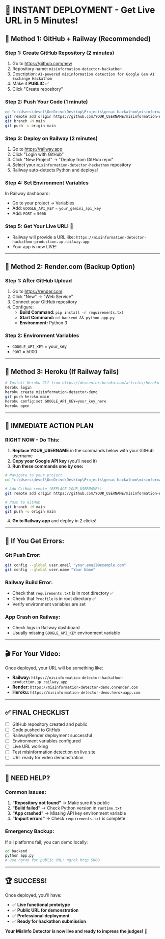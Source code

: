 # 🚀 **INSTANT DEPLOYMENT** - Get Live URL in 5 Minutes!

## 🎯 **Method 1: GitHub + Railway (Recommended)**

### **Step 1: Create GitHub Repository (2 minutes)**
1. Go to https://github.com/new
2. Repository name: `misinformation-detector-hackathon`
3. Description: `AI-powered misinformation detection for Google Gen AI Exchange Hackathon`
4. Make it **PUBLIC** ✅
5. Click "Create repository"

### **Step 2: Push Your Code (1 minute)**
```bash
cd "c:\Users\devel\OneDrive\Desktop\Projects\genai hackathon\misinformation-detector"
git remote add origin https://github.com/YOUR_USERNAME/misinformation-detector-hackathon.git
git branch -M main
git push -u origin main
```

### **Step 3: Deploy on Railway (2 minutes)**
1. Go to https://railway.app
2. Click "Login with GitHub" 
3. Click "New Project" → "Deploy from GitHub repo"
4. Select your `misinformation-detector-hackathon` repository
5. Railway auto-detects Python and deploys!

### **Step 4: Set Environment Variables**
In Railway dashboard:
- Go to your project → Variables
- Add: `GOOGLE_API_KEY` = `your_gemini_api_key`
- Add: `PORT` = `5000`

### **Step 5: Get Your Live URL! 🎉**
- Railway will provide a URL like: `https://misinformation-detector-hackathon-production.up.railway.app`
- Your app is now LIVE!

---

## 🎯 **Method 2: Render.com (Backup Option)**

### **Step 1: After GitHub Upload**
1. Go to https://render.com
2. Click "New" → "Web Service"
3. Connect your GitHub repository
4. Configure:
   - **Build Command:** `pip install -r requirements.txt`
   - **Start Command:** `cd backend && python app.py`
   - **Environment:** Python 3

### **Step 2: Environment Variables**
- `GOOGLE_API_KEY` = your_key
- `PORT` = 5000

---

## 🎯 **Method 3: Heroku (If Railway fails)**

```bash
# Install Heroku CLI from https://devcenter.heroku.com/articles/heroku-cli
heroku login
heroku create misinformation-detector-demo
git push heroku main
heroku config:set GOOGLE_API_KEY=your_key_here
heroku open
```

---

## 📱 **IMMEDIATE ACTION PLAN**

### **RIGHT NOW - Do This:**

1. **Replace YOUR_USERNAME** in the commands below with your GitHub username
2. **Copy your Google API key** (you'll need it)
3. **Run these commands one by one:**

```bash
# Navigate to your project
cd "c:\Users\devel\OneDrive\Desktop\Projects\genai hackathon\misinformation-detector"

# Add GitHub remote (REPLACE YOUR_USERNAME!)
git remote add origin https://github.com/YOUR_USERNAME/misinformation-detector-hackathon.git

# Push to GitHub
git branch -M main
git push -u origin main
```

4. **Go to Railway.app** and deploy in 2 clicks!

---

## 🔧 **If You Get Errors:**

### **Git Push Error:**
```bash
git config --global user.email "your.email@example.com"
git config --global user.name "Your Name"
```

### **Railway Build Error:**
- Check that `requirements.txt` is in root directory ✅
- Check that `Procfile` is in root directory ✅
- Verify environment variables are set

### **App Crash on Railway:**
- Check logs in Railway dashboard
- Usually missing `GOOGLE_API_KEY` environment variable

---

## 🎬 **For Your Video:**

Once deployed, your URL will be something like:
- **Railway:** `https://misinformation-detector-hackathon-production.up.railway.app`
- **Render:** `https://misinformation-detector-demo.onrender.com`
- **Heroku:** `https://misinformation-detector-demo.herokuapp.com`

---

## ✅ **FINAL CHECKLIST**

- [ ] GitHub repository created and public
- [ ] Code pushed to GitHub
- [ ] Railway/Render deployment successful
- [ ] Environment variables configured
- [ ] Live URL working
- [ ] Test misinformation detection on live site
- [ ] URL ready for video demonstration

---

## 🚨 **NEED HELP?**

### **Common Issues:**
1. **"Repository not found"** → Make sure it's public
2. **"Build failed"** → Check Python version in `runtime.txt`
3. **"App crashed"** → Missing API key environment variable
4. **"Import errors"** → Check `requirements.txt` is complete

### **Emergency Backup:**
If all platforms fail, you can demo locally:
```bash
cd backend
python app.py
# Use ngrok for public URL: ngrok http 5000
```

---

## 🏆 **SUCCESS!**

Once deployed, you'll have:
- ✅ **Live functional prototype**
- ✅ **Public URL for demonstration**
- ✅ **Professional deployment**
- ✅ **Ready for hackathon submission**

**Your MisInfo Detector is now live and ready to impress the judges! 🎉**

